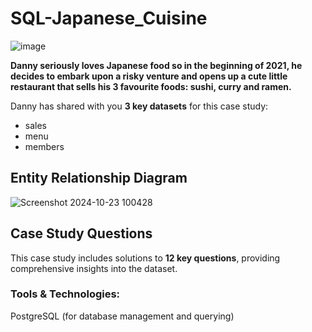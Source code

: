 # SQL-Japanese_Cuisine

![image](https://github.com/user-attachments/assets/9cb39fb9-b3d6-4209-b486-de49bf010ade)

**Danny seriously loves Japanese food so in the beginning of 2021, he decides to embark upon a risky venture and opens up a cute little restaurant that sells his 3 favourite foods: sushi, curry and ramen.**

Danny has shared with you **3 key datasets** for this case study:
- sales
- menu
- members

## **Entity Relationship Diagram**
![Screenshot 2024-10-23 100428](https://github.com/user-attachments/assets/1a9c4959-93b1-4aa6-ac35-debcdffbddc1)

## **Case Study Questions**
This case study includes solutions to **12 key questions**, providing comprehensive insights into the dataset.

### **Tools & Technologies:**
PostgreSQL (for database management and querying)

